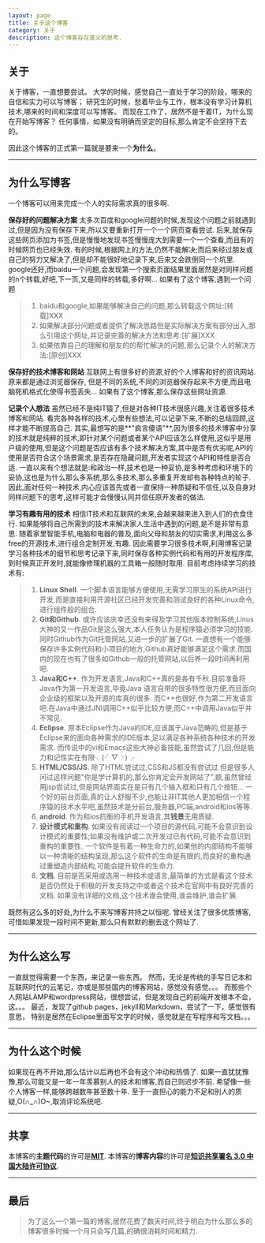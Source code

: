 ```yaml
---
layout: page
title: 关于这个博客
category: 关于
description: 这个博客存在意义的思考.
---
```


## 关于
关于博客，一直想要尝试。
大学的时候，感觉自己一直处于学习的阶段，哪来的自信和实力可以写博客；
研究生的时候，愁着毕业与工作，根本没有学习计算机技术,哪来的时间和深度可以写博客。
而现在工作了，居然不是干着IT，为什么现在开始写博客？
任何事情，如果没有明确而坚定的目标,那么肯定不会坚持下去的。

因此这个博客的正式第一篇就是要来一个**为什么**。

----------

## 为什么写博客
一个博客可以用来完成一个人的实际需求真的很多啊.

**保存好的问题解决方案**
太多次百度和google问题的时候,发现这个问题之前就遇到过,但是因为没有保存下来,所以又要重新打开一个一个网页查看尝试.
后来,就保存这些网页添加为书签,但是慢慢地发现书签慢慢庞大到需要一个一个查看,而且有的时候网页也已经失效.
有的时候,根据网上的方法,仍然不能解决;而后来经过朋友或自己的努力又解决了,但是却不能很好地记录下来,后来又会跌倒同一个坑里.
google还好,而baidu一个问题,会发现第一个搜索页面结果里面居然是对同样问题的n个转载,好吧,下一页,又是同样的转载,多好啊...
如果有了这个博客,遇到一个问题

> 1. baidu和google,如果能够解决自己的问题,那么转载这个网址:[转载]XXX
> 2. 如果解决部分问题或者提供了解决思路但是实际解决方案有部分出入,那么引用这个网址,并记录完善的解决方法和思考:[扩展]XXX
> 3. 如果依靠自己的理解和朋友的的帮忙解决的问题,那么记录个人的解决方法:[原创]XXX
 
**保存好的技术博客和网站**
互联网上有很多好的资源,好的个人博客和好的资讯网站.原来都是通过浏览器保存,
但是不同的系统,不同的浏览器保存起来不方便,而且电脑死机格式化使得书签丢失...
如果有了这个博客,那么保存这些网址资源.

**记录个人想法**
虽然已经不是纯IT猿了,但是对各种IT技术很感兴趣,关注着很多技术博客和网站.
看完各种各样的技术,心里有些想法,可以记录下来,不断的总结回顾,这样才能不断提高自己.
其实,最想写的是**"疯言傻语"**,因为很多的技术博客中分享的技术就是纯粹的技术,即针对某个问题或者某个API应该怎么样使用,这似乎是用户级的使用,但是这个问题是否应该有多个技术解决方案,其中是否有优劣呢,API的使用是否符合这个场景需求,是否存在隐藏问题,开发者实现这个API和特性是否合适.
一直以来有个想法就是:和政治一样,技术也是一种妥协,是多种考虑和环境下的妥协,这也是为什么那么多系统,那么多技术,那么多重复开发却有各种特点的轮子.
因此,面对任何一种技术,内心应该首先或者一直保持一种质疑和不信任,以及自身对同样问题下的思考,这样可能才会慢慢认同并信任原开发者的做法.

**学习有趣有用的技术**
相信IT技术和互联网的未来,会越来越来进入到人们的衣食住行.
如果能够将自己所需到的技术来解决家人生活中遇到的问题,是不是非常有意思.
随着家里智能手机,电脑和电器的普及,面向父母和朋友的切实需求,利用这么多free的开源技术,进行组合定制开发,有趣.
因此需要学习很多技术啊,利用博客记录学习各种技术的细节和思考记录下来,同时保存各种实例代码和有用的开发程序库,到时候真正开发时,就能像修理机器的工具箱一般随时取用.
目前考虑持续学习的技术有:

> 1. **Linux Shell**. 一个脚本语言能够方便使用,无需学习原生的系统API进行开发,而是直接利用开源社区已经开发完善和测试良好的各种Linux命令,进行组件般的组合.
> 2. **Git和Github**. 或许应该庆幸还没有来得及学习其他版本控制系统,Linus大神的又一作品Git是这么强大,本人任务认为是程序猿必须学习的技能.同时Github作为Git托管网站,又进一步的扩展了Git.
一直想有一个能够保存许多实例代码和小项目的地方,Github真好能够满足这个需求.而国内的现在也有了很多如Github一般的托管网站,以后养一段时间再利用吧.
> 3. **Java和C++**. 作为开发语言,Java和C++真的是各有千秋.目前准备将Java作为第一开发语言,毕竟Java 语言自带的很多特性很方便,而且面向企业级的框架以及开源的库真的很多.
而C++也很好,作为第二开发语言吧.在Java中通过JNI调用C++似乎比较方便,而C++中调用Java似乎并不常见.
> 4. **Eclipse**. 原本Eclipse作为Java的IDE,应该属于Java范畴的,但是基于Eclipse来的面向各种需求的IDE版本,足以满足各种系统各种技术的开发需求.
而传说中的vi和Emacs这些大神必备技能,虽然尝试了几回,但是能力和记性实在有限╮(╯▽╰)╭
> 5. **HTML/CSS/JS**. 除了HTML尝试过,CSS和JS都没有尝试过.但是很多人问过这样问题"你是学计算机的,那么你肯定会开发网站了",额,虽然曾经用jsp尝试过,但是网站界面实在是只有几个输入框和只有几个按钮...
一个好的前台页面,真的让人舒服不少,也能让非IT其他人更加相信一个程序猿的技术水平吧,虽然技术是分前台,服务器,PC端,android和ios等等.
> 6. **android**. 作为和ios抗衡的手机开发语言,其**钱景**无用质疑.
> 7. **设计模式和重构**. 如果没有阅读过一个项目的源代码,可能不会意识到设计模式的重要性;如果没有维护或二次开发过已有代码,可能不会意识到重构的重要性.
一个软件是有着一种生命力的,如果他的内部结构不能够以一种清晰的结构呈现,那么这个软件的生命是有限的,而良好的重构通过重塑造内部结构,可能会提升软件的生命力.
> 8. **文档**. 目前是否采用或选用一种技术或语言,最简单的方式是看这个技术是否仍然处于积极的开发支持之中或者这个技术在官网中有良好完善的文档.
如果没有详细的文档,这个技术谁会使用,谁会维护,谁会扩展.

既然有这么多的好处,为什么不来写博客并持之以恒呢.
曾经关注了很多优质博客,可惜如果发现一段时间不更新,那么只有默默的删去这个网址了.

----------

## 为什么这么写 ##
一直就觉得需要一个东西，来记录一些东西。
然而，无论是传统的手写日记本和互联网时代的云笔记，亦或是那些国内的博客网站，感觉没有感觉。。。
而那些个人网站LAMP和wordpress网站，很想尝试，但是发现自己的前端开发根本不会，这。。。
最近，发现了github pages，jekyll和Markdown，尝试了一下，感觉很有意思，
特别是居然在Eclipse里面写文字的时候，感觉就是在写程序和写文档。。。

----------

## 为什么这个时候 ##
如果现在再不开始,那么估计以后再也不会有这个冲动和热情了.
如果一直犹犹豫豫,那么可能又是一年一年羡慕别人的技术和博客,而自己则迟步不前.
希望像一些个人博客一样,能够跨越数年甚至数十年.
至于一直担心的能力不足和别人的质疑,O(∩_∩)O~,取消评论系统吧.

----------

## 共享
本博客的**主题代码**的许可是[**MIT**](https://linlinjava.github.io/LICENSE.txt).
本博客的**博客内容**的许可是[**知识共享署名 3.0 中国大陆许可协议**](http://creativecommons.org/licenses/by/3.0/cn/).

----------

## 最后 ##
> 为了这么一个第一篇的博客,居然花费了数天时间,终于明白为什么那么多的博客很多时候一个月只会写几篇,的确很消耗时间和精力.
